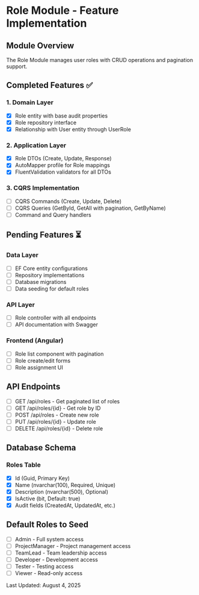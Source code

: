 # Role Module - Feature Implementation

## Module Overview
The Role Module manages user roles with CRUD operations and pagination support.

## Completed Features ✅

### 1. Domain Layer
- [x] Role entity with base audit properties
- [x] Role repository interface
- [x] Relationship with User entity through UserRole

### 2. Application Layer
- [x] Role DTOs (Create, Update, Response)
- [x] AutoMapper profile for Role mappings
- [x] FluentValidation validators for all DTOs

### 3. CQRS Implementation
- [ ] CQRS Commands (Create, Update, Delete)
- [ ] CQRS Queries (GetById, GetAll with pagination, GetByName)
- [ ] Command and Query handlers

## Pending Features ⏳

### Data Layer
- [ ] EF Core entity configurations
- [ ] Repository implementations
- [ ] Database migrations
- [ ] Data seeding for default roles

### API Layer
- [ ] Role controller with all endpoints
- [ ] API documentation with Swagger

### Frontend (Angular)
- [ ] Role list component with pagination
- [ ] Role create/edit forms
- [ ] Role assignment UI

## API Endpoints
- [ ] GET /api/roles - Get paginated list of roles
- [ ] GET /api/roles/{id} - Get role by ID
- [ ] POST /api/roles - Create new role
- [ ] PUT /api/roles/{id} - Update role
- [ ] DELETE /api/roles/{id} - Delete role

## Database Schema

### Roles Table
- [x] Id (Guid, Primary Key)
- [x] Name (nvarchar(100), Required, Unique)
- [x] Description (nvarchar(500), Optional)
- [x] IsActive (bit, Default: true)
- [x] Audit fields (CreatedAt, UpdatedAt, etc.)

## Default Roles to Seed
- [ ] Admin - Full system access
- [ ] ProjectManager - Project management access
- [ ] TeamLead - Team leadership access
- [ ] Developer - Development access
- [ ] Tester - Testing access
- [ ] Viewer - Read-only access

Last Updated: August 4, 2025
